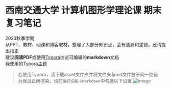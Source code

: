 # 西南交通大学 计算机图形学理论课 期末复习笔记
2023秋季学期 <br>
从PPT、教材、网课和博客取材，整理了大部分知识点，会有遗漏和差错，还请提出指正<br>
建议**阅读PDF**或使用[Typora](https://typora.io/)浏览可编辑的**markdown**文档<br>
我使用的Typora[主题](https://github.com/YiNNx/typora-theme-lapis/tree/v1.1.2)<br>
> 若使用Typora，请下载asset文件夹并将文件夹与md文件放于同一路径<br>
> 为保证正确渲染，请在`偏好设置`->`Markdown`中勾选以下设置
> ![image](https://github.com/CanoSsa7/-SWJTU-Computer-Graphics-NOTE/assets/91023351/d57a6909-d881-4881-ab52-787cd2c1f167)
